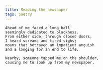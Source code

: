 ```yaml
---
title: Reading the newspaper
tags: poetry
---
```


    Ahead of me faced a long hall
    seemingly dedicated to blackness.
    From either side, through closed doors,
    I heard screams and tired sighs;
    moans that betrayed an impatient anguish
    and a longing for an end to life.

    Nearby, someone tapped me on the shoulder,
    causing me to look up from my newspaper.


